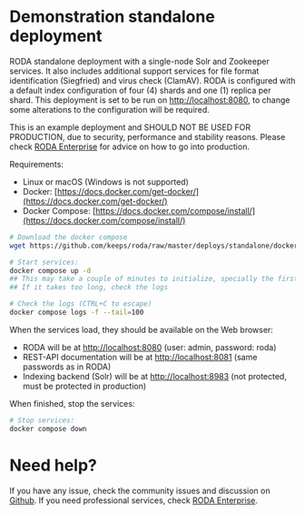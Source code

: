 # Demonstration standalone deployment

RODA standalone deployment with a single-node Solr and Zookeeper services. It also includes additional support services for file format identification (Siegfried) and virus check (ClamAV). RODA is configured with a default index configuration of four (4) shards and one (1) replica per shard. This deployment is set to be run on [http://localhost:8080](http://localhost:8080), to change some alterations to the configuration will be required.

This is an example deployment and SHOULD NOT BE USED FOR PRODUCTION, due to security, performance and stability reasons. Please check [RODA Enterprise](https://www.roda-enterprise.com) for advice on how to go into production.

Requirements:
- Linux or macOS (Windows is not supported)
- Docker: [https://docs.docker.com/get-docker/](https://docs.docker.com/get-docker/)
- Docker Compose: [https://docs.docker.com/compose/install/](https://docs.docker.com/compose/install/)

```sh
# Download the docker compose
wget https://github.com/keeps/roda/raw/master/deploys/standalone/docker-compose.yaml

# Start services:
docker compose up -d
## This may take a couple of minutes to initialize, specially the first startup
## If it takes too long, check the logs

# Check the logs (CTRL+C to escape)
docker compose logs -f --tail=100
```

When the services load, they should be available on the Web browser:
* RODA will be at [http://localhost:8080](http://localhost:8080) (user: admin, password: roda)
* REST-API documentation will be at [http://localhost:8081](http://localhost:8081) (same passwords as in RODA)
* Indexing backend (Solr) will be at [http://localhost:8983](http://localhost:8983) (not protected, must be protected in production)

When finished, stop the services:
```sh
# Stop services:
docker compose down
```

# Need help?

If you have any issue, check the community issues and discussion on [Github](https://github.com/keeps/roda). If you need professional services, check [RODA Enterprise](https://www.roda-enterprise.com).
